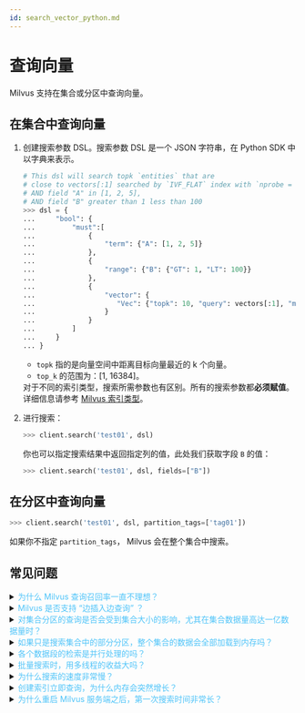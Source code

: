 ```yaml
---
id: search_vector_python.md
---
```


# 查询向量

Milvus 支持在集合或分区中查询向量。

## 在集合中查询向量

1. 创建搜索参数 DSL。搜索参数 DSL 是一个 JSON 字符串，在 Python SDK 中以字典来表示。

   ```python
   # This dsl will search topk `entities` that are
   # close to vectors[:1] searched by `IVF_FLAT` index with `nprobe = 10` and `metric_type = L2`,
   # AND field "A" in [1, 2, 5],
   # AND field "B" greater than 1 less than 100
   >>> dsl = {
   ...     "bool": {
   ...         "must":[
   ...             {
   ...                 "term": {"A": [1, 2, 5]}
   ...             },
   ...             {
   ...                 "range": {"B": {"GT": 1, "LT": 100}}
   ...             },
   ...             {
   ...                 "vector": {
   ...                    "Vec": {"topk": 10, "query": vectors[:1], "metric_type": "L2", "params": {"nprobe": 10}}
   ...                 }
   ...             }
   ...         ]
   ...     }
   ... }
   ```
   
   <div class="alert note">
   <ul>
   <li><code>topk</code> 指的是向量空间中距离目标向量最近的 k 个向量。</li><li><code>top_k</code> 的范围为：[1, 16384]。</li>
   </ul>
   </div>
   
   <div class="alert note">
   对于不同的索引类型，搜索所需参数也有区别。所有的搜索参数都<b>必须赋值</b>。详细信息请参考 <a href="index.md">Milvus 索引类型</a>。
   </div>

2. 进行搜索：

   ```python
   >>> client.search('test01', dsl)
   ```
   
   你也可以指定搜索结果中返回指定列的值，此处我们获取字段 `B` 的值：
   ```python
   >>> client.search('test01', dsl, fields=["B"])
   ```

## 在分区中查询向量

```python
>>> client.search('test01', dsl, partition_tags=['tag01'])
```

<div class="alert note">
如果你不指定 <code>partition_tags</code>， Milvus 会在整个集合中搜索。
</div>


## 常见问题

<details>
<summary><font color="#4fc4f9">为什么 Milvus 查询召回率一直不理想？</font></summary>
在调用 SDK 进行向量搜索时，可以增大函数中 <code>nprobe</code> 参数的值。值越大，结果越精确，但耗时也越久。详见 <a href="https://www.milvus.io/cn/blogs/2020-2-16-api-setting.md">如何设置 Milvus 客户端参数</a>。
</details>
<details>
<summary><font color="#4fc4f9">Milvus 是否支持 “边插入边查询” ？</font></summary>
支持。
</details>
<details>
<summary><font color="#4fc4f9">对集合分区的查询是否会受到集合大小的影响，尤其在集合数据量高达一亿数据量时？</font></summary>
不会。如果你在搜索时指定了分区，Milvus 只会在相应分区进行搜索。
</details>
<details>
<summary><font color="#4fc4f9">如果只是搜索集合中的部分分区，整个集合的数据会全部加载到内存吗？</font></summary>
不会，只加载指定的分区里的数据。
</details>
<details>
<summary><font color="#4fc4f9">各个数据段的检索是并行处理的吗？</font></summary>
<p>一般而言，Milvus 对单个数据段内的查询是并行的，多个数据段的处理根据发行版本略有不同。</p>
<p>
假设一个集合存在多个数据段，当查询请求到达时：
<ul>
<li>CPU 版 Milvus 会对数据段读取任务和段内查询任务进行流水线处理。</li>
<li>GPU 版 Milvus 会在 CPU 版的基础上，将多个数据段分配给各个 GPU 处理。</li>
</ul>
</p>
<p>
可参阅文章：<a href="https://zhuanlan.zhihu.com/p/110332250">Milvus 开源向量搜索引擎 ANNS</a>。
</p>
</details>
<details>
<summary><font color="#4fc4f9">批量搜索时，用多线程的收益大吗？</font></summary>
多线程查询，如果是小批量（<code>nq</code> < 64）的话，后台会合并查询请求。如果是大批量查询的话，就不会有什么优势。
</details>
<details>
<summary><font color="#4fc4f9">为什么搜索的速度非常慢？</font></summary>
请首先检查 <strong>milvus.yaml</strong> 的 <code>cache.cache_size</code> 参数是否大于集合中的数据量。
</details>
<details>
<summary><font color="#4fc4f9">创建索引立即查询，为什么内存会突然增长？</font></summary>
这是因为 Milvus 在进行搜索时会将新生成的索引文件加载到内存，由于加载的索引文件和用于生成索引文件的原始向量文件总和小于 <code>cache.cache_size</code> 的上限，原始向量数据暂未被系统从内存释放。
</details>
<details>
<summary><font color="#4fc4f9">为什么重启 Milvus 服务端之后，第一次搜索时间非常长？</font></summary>
重启后第一次搜索时，会将数据从磁盘加载到内存，所以这个时间会比较长。可以在 <strong>milvus.yaml</strong> 中开启 <code>preload_collection</code>，在内存允许的情况下尽可能多地加载集合。这样在每次重启服务端之后，数据都会先载入到内存中，可以解决第一次搜索耗时很长的问题。或者在查询前，调用方法 <code>load_collection()</code> 将该集合加载到内存。
</details>
